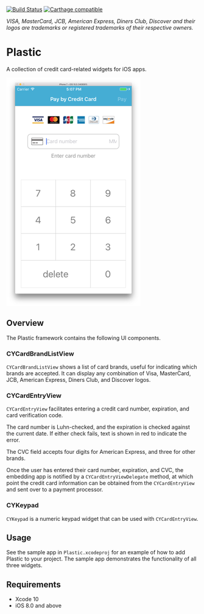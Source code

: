 [![Build Status](https://travis-ci.org/Coiney/Plastic.svg?branch=master)](https://travis-ci.com/Coiney/Plastic)
[![Carthage compatible](https://img.shields.io/badge/Carthage-compatible-4BC51D.svg?style=flat)](https://github.com/Carthage/Carthage)

_VISA, MasterCard, JCB, American Express, Diners Club, Discover and their logos are trademarks or registered trademarks of their respective owners._

# Plastic

A collection of credit card-related widgets for iOS apps.

![Example](.readme_images/sample.png "Sample")

## Overview

The Plastic framework contains the following UI components.

### CYCardBrandListView

`CYCardBrandListView` shows a list of card brands, useful for indicating which brands are accepted.  It can display any combination of Visa, MasterCard, JCB, American Express, Diners Club, and Discover logos.

### CYCardEntryView

`CYCardEntryView` facilitates entering a credit card number, expiration, and card verification code.

The card number is Luhn-checked, and the expiration is checked against the current date.  If either check fails, text is shown in red to indicate the error.

The CVC field accepts four digits for American Express, and three for other brands.

Once the user has entered their card number, expiration, and CVC, the embedding app is notified by a `CYCardEntryViewDelegate` method, at which point the credit card information can be obtained from the `CYCardEntryView` and sent over to a payment processor.

### CYKeypad

`CYKeypad` is a numeric keypad widget that can be used with `CYCardEntryView`.

## Usage

See the sample app in `Plastic.xcodeproj` for an example of how to add Plastic to your project.  The sample app demonstrates the functionality of all three widgets.

## Requirements

* Xcode 10
* iOS 8.0 and above
